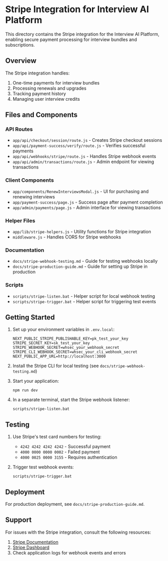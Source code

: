# Stripe Integration for Interview AI Platform

This directory contains the Stripe integration for the Interview AI Platform, enabling secure payment processing for interview bundles and subscriptions.

## Overview

The Stripe integration handles:

1. One-time payments for interview bundles
2. Processing renewals and upgrades
3. Tracking payment history
4. Managing user interview credits

## Files and Components

### API Routes

- `app/api/checkout/session/route.js` - Creates Stripe checkout sessions
- `app/api/payment-success/verify/route.js` - Verifies successful payments
- `app/api/webhooks/stripe/route.js` - Handles Stripe webhook events
- `app/api/admin/transactions/route.js` - Admin endpoint for viewing transactions

### Client Components

- `app/components/RenewInterviewsModal.js` - UI for purchasing and renewing interviews
- `app/payment-success/page.js` - Success page after payment completion
- `app/admin/payments/page.js` - Admin interface for viewing transactions

### Helper Files

- `app/lib/stripe-helpers.js` - Utility functions for Stripe integration
- `middleware.js` - Handles CORS for Stripe webhooks

### Documentation

- `docs/stripe-webhook-testing.md` - Guide for testing webhooks locally
- `docs/stripe-production-guide.md` - Guide for setting up Stripe in production

### Scripts

- `scripts/stripe-listen.bat` - Helper script for local webhook testing
- `scripts/stripe-trigger.bat` - Helper script for triggering test events

## Getting Started

1. Set up your environment variables in `.env.local`:
   ```
   NEXT_PUBLIC_STRIPE_PUBLISHABLE_KEY=pk_test_your_key
   STRIPE_SECRET_KEY=sk_test_your_key
   STRIPE_WEBHOOK_SECRET=whsec_your_webhook_secret
   STRIPE_CLI_WEBHOOK_SECRET=whsec_your_cli_webhook_secret
   NEXT_PUBLIC_APP_URL=http://localhost:3000
   ```

2. Install the Stripe CLI for local testing (see `docs/stripe-webhook-testing.md`)

3. Start your application:
   ```
   npm run dev
   ```

4. In a separate terminal, start the Stripe webhook listener:
   ```
   scripts/stripe-listen.bat
   ```

## Testing

1. Use Stripe's test card numbers for testing:
   - `4242 4242 4242 4242` - Successful payment
   - `4000 0000 0000 0002` - Failed payment
   - `4000 0025 0000 3155` - Requires authentication

2. Trigger test webhook events:
   ```
   scripts/stripe-trigger.bat
   ```

## Deployment

For production deployment, see `docs/stripe-production-guide.md`.

## Support

For issues with the Stripe integration, consult the following resources:

1. [Stripe Documentation](https://stripe.com/docs)
2. [Stripe Dashboard](https://dashboard.stripe.com)
3. Check application logs for webhook events and errors
